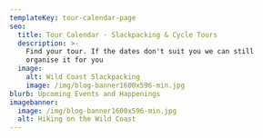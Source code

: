 ```yaml
---
templateKey: tour-calendar-page
seo:
  title: Tour Calendar · Slackpacking & Cycle Tours
  description: >-
    Find your tour. If the dates don't suit you we can still 
    organise it for you
  image:
    alt: Wild Coast Slackpacking
    image: /img/blog-banner1600x596-min.jpg
blurb: Upcoming Events and Happenings
imagebanner:
  image: /img/blog-banner1600x596-min.jpg
  alt: Hiking on the Wild Coast
---
```

